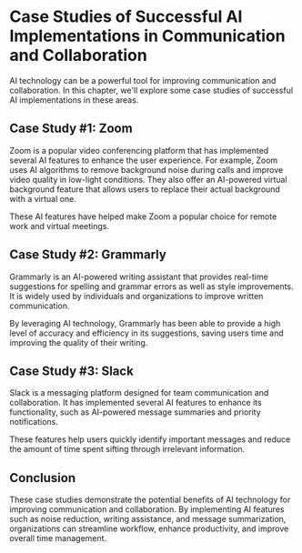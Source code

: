 Case Studies of Successful AI Implementations in Communication and Collaboration
=======================================================================================================================================================

AI technology can be a powerful tool for improving communication and collaboration. In this chapter, we'll explore some case studies of successful AI implementations in these areas.

Case Study #1: Zoom
-------------------

Zoom is a popular video conferencing platform that has implemented several AI features to enhance the user experience. For example, Zoom uses AI algorithms to remove background noise during calls and improve video quality in low-light conditions. They also offer an AI-powered virtual background feature that allows users to replace their actual background with a virtual one.

These AI features have helped make Zoom a popular choice for remote work and virtual meetings.

Case Study #2: Grammarly
------------------------

Grammarly is an AI-powered writing assistant that provides real-time suggestions for spelling and grammar errors as well as style improvements. It is widely used by individuals and organizations to improve written communication.

By leveraging AI technology, Grammarly has been able to provide a high level of accuracy and efficiency in its suggestions, saving users time and improving the quality of their writing.

Case Study #3: Slack
--------------------

Slack is a messaging platform designed for team communication and collaboration. It has implemented several AI features to enhance its functionality, such as AI-powered message summaries and priority notifications.

These features help users quickly identify important messages and reduce the amount of time spent sifting through irrelevant information.

Conclusion
----------

These case studies demonstrate the potential benefits of AI technology for improving communication and collaboration. By implementing AI features such as noise reduction, writing assistance, and message summarization, organizations can streamline workflow, enhance productivity, and improve overall time management.
